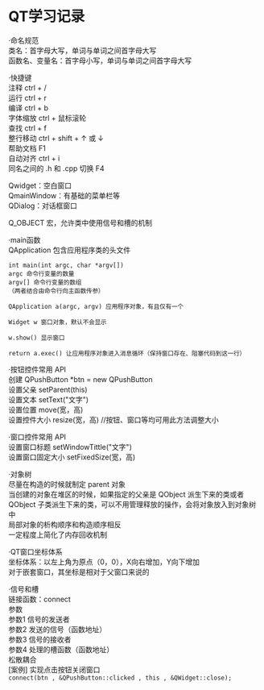 # QT学习记录
·命名规范  
    类名：首字母大写，单词与单词之间首字母大写  
    函数名、变量名：首字母小写，单词与单词之间首字母大写

·快捷键  
    注释 ctrl + /  
    运行 ctrl + r  
    编译 ctrl + b  
    字体缩放 ctrl + 鼠标滚轮  
    查找 ctrl + f  
    整行移动 ctrl + shift + ↑ 或 ↓  
    帮助文档 F1  
    自动对齐 ctrl + i  
    同名之间的 .h 和 .cpp 切换 F4

Qwidget：空白窗口  
QmainWindow：有基础的菜单栏等  
QDialog：对话框窗口

Q_OBJECT 宏，允许类中使用信号和槽的机制

·main函数  
    QApplication 包含应用程序类的头文件

```
int main(int argc, char *argv[])
argc 命令行变量的数量
argv[] 命令行变量的数组
（两者结合由命令行向主函数传参）

QApplication a(argc, argv) 应用程序对象，有且仅有一个

Widget w 窗口对象，默认不会显示

w.show() 显示窗口

return a.exec() 让应用程序对象进入消息循环（保持窗口存在、阻塞代码到这一行）
```

·按钮控件常用 API  
    创建 QPushButton *btn = new QPushButton  
    设置父亲 setParent(this)  
    设置文本 setText("文字")  
    设置位置 move(宽，高)  
    设置控件大小 resize(宽，高)     //按钮、窗口等均可用此方法调整大小

·窗口控件常用 API  
    设置窗口标题 setWindowTittle("文字")  
    设置窗口固定大小 setFixedSize(宽，高)

·对象树  
	尽量在构造的时候就制定 parent 对象  
	当创建的对象在堆区的时候，如果指定的父亲是 QObject 派生下来的类或者 QObject 子类派生下来的类，可以不用管理释放的操作，会将对象放入到对象树中  
	局部对象的析构顺序和构造顺序相反  
	一定程度上简化了内存回收机制

·QT窗口坐标体系  
	坐标体系：以左上角为原点（0，0），X向右增加，Y向下增加  
	对于嵌套窗口，其坐标是相对于父窗口来说的

·信号和槽  
	链接函数：connect  
	参数  
		参数1  信号的发送者  
		参数2  发送的信号（函数地址）  
		参数3  信号的接收者  
		参数4  处理的槽函数（函数地址）  
	松散耦合  
	[案例] 实现点击按钮关闭窗口  
	`connect(btn , &QPushButton::clicked , this , &QWidget::close);`

